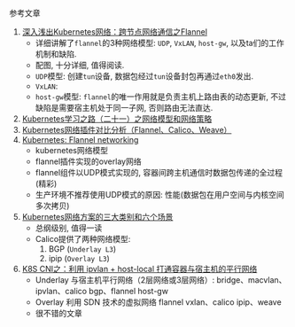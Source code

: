 参考文章

1. [深入浅出Kubernetes网络：跨节点网络通信之Flannel](https://cloud.tencent.com/developer/article/1450296)
    - 详细讲解了`flannel`的3种网络模型: `UDP`, `VxLAN`, `host-gw`, 以及ta们的工作机制和缺陷. 
    - 配图, 十分详细, 值得阅读.
    - `UDP`模型: 创建`tun`设备, 数据包经过`tun`设备封包再通过`eth0`发出.
    - `VxLAN`: 
    - `host-gw`模型: `flannel`的唯一作用就是负责主机上路由表的动态更新, 不过缺陷是需要宿主机处于同一子网, 否则路由无法直达. 
2. [Kubernetes学习之路（二十一）之网络模型和网络策略](https://www.cnblogs.com/linuxk/p/10517055.html)
3. [Kubernetes网络插件对比分析（Flannel、Calico、Weave）](https://network.51cto.com/art/201907/598970.htm)
4. [Kubernetes: Flannel networking](https://blog.laputa.io/kubernetes-flannel-networking-6a1cb1f8ec7c)
    - kubernetes网络模型
    - flannel插件实现的overlay网络
    - flannel组件以UDP模式实现的, 容器间跨主机通信时数据包传递的全过程(精彩)
    - 生产环境不推荐使用UDP模式的原因: 性能(数据包在用户空间与内核空间多次拷贝)
5. [Kubernetes网络方案的三大类别和六个场景](https://sq.163yun.com/blog/article/223878660638527488)
    - 总纲级别, 值得一读
    - Calico提供了两种网络模型: 
        1. BGP (`Underlay L3`)
        2. ipip (`Overlay L3`)
6. [K8S CNI之：利⽤ ipvlan + host-local 打通容器与宿主机的平⾏⽹络](https://juejin.cn/post/6844903801057443853)
    - Underlay 与宿主机平⾏⽹络（2层⽹络或3层⽹络）: bridge、macvlan、ipvlan、calico bgp、flannel host-gw
    - Overlay 利⽤ SDN 技术的虚拟⽹络 flannel vxlan、calico ipip、weave
    - 很不错的文章
